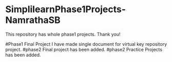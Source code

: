 # SimplilearnPhase1Projects-NamrathaSB
This repository has whole phase1 projects. Thank you!

#Phase1 Final Project
I have made single document for virtual key repository project. 
#phase2 Final project has been added.
#phase2 Practice Projects has been added.

